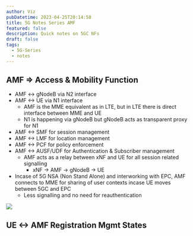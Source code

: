 ```yaml
---
author: Viz
pubDatetime: 2023-04-25T20:14:58
title: 5G Notes Series AMF
featured: false
description: Quick notes on 5GC NFs
draft: false
tags:
  - 5G-Series
  - notes
---
```


## AMF => Access & Mobility Function

* AMF <-> gNodeB via N2 interface
* AMF <-> UE via N1 interface
	* AMF is the MME equivalent as in LTE, but in LTE there is direct interface between MME and UE
	* N1 is happening via gNodeB but gNodeB acts as transparent proxy for N1
* AMF <-> SMF for session management
* AMF <-> LMF for location management
* AMF <-> PCF for policy enforcement
* AMF <-> AUSF/UDF for Authentication & Subscriber management
	*  AMF acts as a relay between xNF and UE for all session related signalling
		* xNF -> AMF -> gNodeB -> UE
* Incase of 5G NSA (Non Stand Alone) and interworking with EPC, AMF connects to MME for sharing of user contexts incase UE moves between 5GC and EPC
	* Less signalling and no need for reauthentication

![](http://www.plantuml.com/plantuml/proxy?cache=no&src=https://raw.githubusercontent.com/kspviswa/site/master/src/content/blog/uml/amf.puml)

## UE <-> AMF Registration Mgmt States

